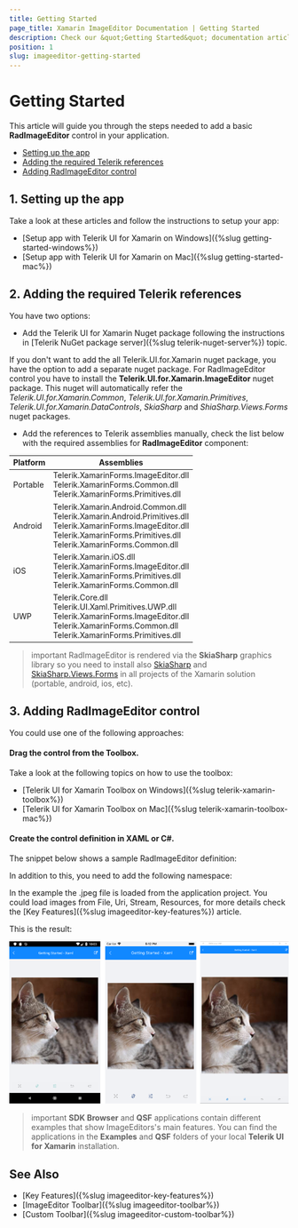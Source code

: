 ```yaml
---
title: Getting Started
page_title: Xamarin ImageEditor Documentation | Getting Started
description: Check our &quot;Getting Started&quot; documentation article for Telerik ImageEditor for Xamarin control.
position: 1
slug: imageeditor-getting-started
---
```


# Getting Started

This article will guide you through the steps needed to add a basic **RadImageEditor** control in your application.

* [Setting up the app](#1-setting-up-the-app)
* [Adding the required Telerik references](#2-adding-the-required-telerik-references)
* [Adding RadImageEditor control](#3-adding-radimageeditor-control)

## 1. Setting up the app

Take a look at these articles and follow the instructions to setup your app:

- [Setup app with Telerik UI for Xamarin on Windows]({%slug getting-started-windows%})
- [Setup app with Telerik UI for Xamarin on Mac]({%slug getting-started-mac%})

## 2. Adding the required Telerik references

You have two options:

* Add the Telerik UI for Xamarin Nuget package following the instructions in [Telerik NuGet package server]({%slug telerik-nuget-server%}) topic.

If you don't want to add the all Telerik.UI.for.Xamarin nuget package, you have the option to add a separate nuget package. For RadImageEditor control you have to install the **Telerik.UI.for.Xamarin.ImageEditor** nuget package. This nuget will automatically refer the *Telerik.UI.for.Xamarin.Common*, *Telerik.UI.for.Xamarin.Primitives*, *Telerik.UI.for.Xamarin.DataControls*, *SkiaSharp* and *ShiaSharp.Views.Forms* nuget packages.

* Add the references to Telerik assemblies manually, check the list below with the required assemblies for **RadImageEditor** component:

| Platform | Assemblies |
| -------- | ---------- |
| Portable | Telerik.XamarinForms.ImageEditor.dll<br/>Telerik.XamarinForms.Common.dll<br/>Telerik.XamarinForms.Primitives.dll |
| Android  | Telerik.Xamarin.Android.Common.dll<br/>Telerik.Xamarin.Android.Primitives.dll<br/>Telerik.XamarinForms.ImageEditor.dll<br/> Telerik.XamarinForms.Primitives.dll<br/> Telerik.XamarinForms.Common.dll |
| iOS      | Telerik.Xamarin.iOS.dll <br/>Telerik.XamarinForms.ImageEditor.dll<br/>Telerik.XamarinForms.Primitives.dll<br/>Telerik.XamarinForms.Common.dll |
| UWP      | Telerik.Core.dll<br/>Telerik.UI.Xaml.Primitives.UWP.dll<br/>Telerik.XamarinForms.ImageEditor.dll<br/>Telerik.XamarinForms.Common.dll<br/>Telerik.XamarinForms.Primitives.dll |

>important RadImageEditor is rendered via the **SkiaSharp** graphics library so you need to install also [SkiaSharp](https://www.nuget.org/packages/SkiaSharp/) and [SkiaSharp.Views.Forms](https://www.nuget.org/packages/SkiaSharp.Views.Forms) in all projects of the Xamarin solution (portable, android, ios, etc).

## 3. Adding RadImageEditor control

You could use one of the following approaches:

#### Drag the control from the Toolbox. 

Take a look at the following topics on how to use the toolbox:

* [Telerik UI for Xamarin Toolbox on Windows]({%slug telerik-xamarin-toolbox%})
* [Telerik UI for Xamarin Toolbox on Mac]({%slug telerik-xamarin-toolbox-mac%})
	
#### Create the control definition in XAML or C#.

The snippet below shows a sample RadImageEditor definition:

<snippet id='imageeditor-getting-started-xaml'/>
<snippet id='imageeditor-getting-started-csharp'/>

In addition to this, you need to add the following namespace:

<snippet id='xmlns-telerikimageeditor'/>
<snippet id='ns-telerikimageeditor'/>

In the example the .jpeg file is loaded from the application project. You could load images from File, Uri, Stream, Resources, for more details check the [Key Features]({%slug imageeditor-key-features%}) article.

This is the result:

![ImageEditor Getting Started Example](images/imageeditor-getting-started.png "ImageEditor Getting Started Example")

>important **SDK Browser** and **QSF** applications contain different examples that show ImageEditors's main features. You can find the applications in the **Examples** and **QSF** folders of your local **Telerik UI for Xamarin** installation.

## See Also

- [Key Features]({%slug imageeditor-key-features%})
- [ImageEditor Toolbar]({%slug imageeditor-toolbar%})
- [Custom Toolbar]({%slug imageeditor-custom-toolbar%})
